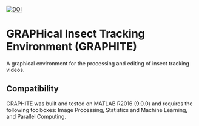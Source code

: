 [![DOI](https://zenodo.org/badge/DOI/10.5281/zenodo.1064162.svg)](https://doi.org/10.5281/zenodo.1064162)

# GRAPHical Insect Tracking Environment (GRAPHITE)
A graphical environment for the processing and editing of insect tracking videos.

## Compatibility
GRAPHITE was built and tested on MATLAB R2016 (9.0.0) and requires the following toolboxes: Image Processing, Statistics and Machine Learning, and Parallel Computing.

